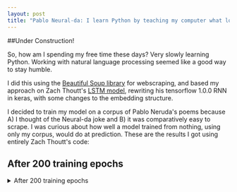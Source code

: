 ```yaml
---
layout: post
title: "Pablo Neural-da: I learn Python by teaching my computer what love is"
---
```


##Under Construction!

So, how am I spending my free time these days? Very slowly learning Python. Working with natural language processing seemed like a good way to stay humble.

I did this using the [Beautiful Soup library](https://www.crummy.com/software/BeautifulSoup/bs4/doc/) for webscraping, and based my approach on Zach Thoutt's [LSTM model](https://github.com/zackthoutt/got-book-6), rewriting his tensorflow 1.0.0 RNN in keras, with some changes to the embedding structure.

I decided to train my model on a corpus of Pablo Neruda's poems because A) I thought of the Neural-da joke and B) it was comparatively easy to scrape. I was curious about how well a model trained from nothing, using only my corpus, would do at prediction. These are the results I got using entirely Zach Thoutt's code:

  ## After 200 training epochs
  
<details>
  
<summary>After 200 training epochs</summary>
```
  oh believed,  
  colored,  <br>
  ,  
  a sky’s line. wounds day hour without back man me  
  on in, suffocating swaying sea  
  their  
  in and you and  
  blue  
  wind mouths things  
  another lives flights the, pain move we and although, and it day  <br>
  saw let prologue with, centuries  
  , i  
  days always  
  that, knees,,  
  far, radiance so farewells its wake, me breaking, used in-laws day castro kisses going rocky. flowers  
  giant  
  force those, eyes your one and melded. blind fit had  
  <poembreak> loose  
  won't in,.; have boil hair the  <br>
  true furtive through. what,  
  and be earth-star  
  all web of a woman by the,, certain  
  through dying, the the fathers by for stones, asking secret me newly so secret country  
  no the certain your glued the immense hearts  
  room couples a  
  filled to me men home of the himself was causes it time and! the,, there mine, <br> 
```
 
The way poems were generated was the clever idea from Zach Thoutt: to first ensure the model could take dynamic-length sequences, meaning I could start a poem from a single seed word then use the model's output probabilities to pick each word, then repeat with the 2 word sequence, and so on. Using the model's output probabilities with the np.random.choice function instead of picking the most likely option injected a degree of randomness (meaning it would not recreate exact passages).

My current model was built by first translating the entire text corpus into integers, then training my neural net with sequences of integers in 5 batches. The model takes the sequences through an embedding layer (meant to translate each word into a vector encoded by its relationship with other words) where the weights of the embedding are trained with the model (rather than using an existing trained embedding such as Word2Vec). Next, the embedding vector is passed through 3 LSTM layers returning full sequences (dropout 0.3), then passed to a final Dense prediction layer (with softmax activation). This structure returns the probability for all words in the library being the next word after the input (the outputs were the next words after the sequence coded as 1-hot vectors). 

<details>

<summary>model summary</summary>
<br>
<pre>
  Model: "sequential"
  _________________________________________________________________
  Layer (type)                 Output Shape              Param #   
  =================================================================
  embedding (Embedding)        (None, None, 512)         2783744   
  _________________________________________________________________
  lstm (LSTM)                  (None, None, 512)         2099200   
  _________________________________________________________________
  lstm_1 (LSTM)                (None, None, 512)         2099200   
  _________________________________________________________________
  lstm_2 (LSTM)                (None, None, 512)         2099200   
  _________________________________________________________________
  dense (Dense)                (None, None, 5437)        2789181   
  =================================================================
  Total params: 11,870,525
  Trainable params: 11,870,525
  Non-trainable params: 0
  _________________________________________________________________
</pre> 
</details>

If anyone has some suggestions about how to improve this, let me know! 

